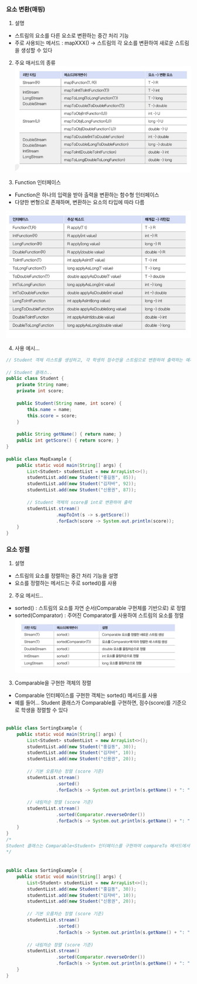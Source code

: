 ### 요소 변환(매핑)

1. 설명

- 스트림의 요소를 다른 요소로 변환하는 중간 처리 기능
- 주로 사용되는 메서드 : mapXXX() -> 스트림의 각 요소를 변환하여 새로운 스트림을 생성할 수 있다

2. 주요 매서드의 종류
![alt text](image.png)

3. Function 인터페이스

- Function은 하나의 입력을 받아 출력을 변환하는 함수형 인터페이스
- 다양한 변형으로 존재하며, 변환하는 요소의 타입에 따라 다름

![alt text](image-1.png)

4. 사용 예시...

``` java
// Student 객체 리스트를 생성하고, 각 학생의 점수만을 스트림으로 변환하여 출력하는 예제

// Student 클래스..
public class Student {
    private String name;
    private int score;

    public Student(String name, int score) {
        this.name = name;
        this.score = score;
    }

    public String getName() { return name; }
    public int getScore() { return score; }
}

public class MapExample {
    public static void main(String[] args) {
        List<Student> studentList = new ArrayList<>();
        studentList.add(new Student("홍길동", 85));
        studentList.add(new Student("김자바", 92));
        studentList.add(new Student("신용권", 87));

        // Student 객체의 score를 int로 변환하여 출력
        studentList.stream()
                   .mapToInt(s -> s.getScore())
                   .forEach(score -> System.out.println(score));
    }
}

```


### 요소 정렬

1. 설명 

- 스트림의 요소를 정렬하는 중간 처리 기능을 설명
- 요소를 정렬하는 메서드는 주로 sorted()를 사용

2. 주요 메서드..

- sorted() : 스트림의 요소를 자연 순서(Comparable 구현체를 기반으로) 로 정렬
- sorted(Comparator<T>) : 주어진 Comparator를 사용하여 스트림의 요소를 정렬
![alt text](image-2.png) 

3. Comparable을 구현한 객체의 정렬

- Comparable 인터페이스를 구현한 객체는 sorted() 메서드를 사용
- 예를 들어... Student 클래스가 Comparable<Student>를 구현하면, 점수(score)를 기준으로 학생을 정렬할 수 있다

``` java

public class SortingExample {
    public static void main(String[] args) {
        List<Student> studentList = new ArrayList<>();
        studentList.add(new Student("홍길동", 30));
        studentList.add(new Student("김자바", 10));
        studentList.add(new Student("신용권", 20));

        // 기본 오름차순 정렬 (score 기준)
        studentList.stream()
                   .sorted()
                   .forEach(s -> System.out.println(s.getName() + ": " + s.getScore()));

        // 내림차순 정렬 (score 기준)
        studentList.stream()
                   .sorted(Comparator.reverseOrder())
                   .forEach(s -> System.out.println(s.getName() + ": " + s.getScore()));
    }
}
/*
Student 클래스는 Comparable<Student> 인터페이스를 구현하여 compareTo 메서드에서 점수를 기준으로 비교하고 있습니다. 이 구현 덕분에 sorted() 메서드를 사용해 손쉽게 정렬할 수 있습니다.
*/


public class SortingExample {
    public static void main(String[] args) {
        List<Student> studentList = new ArrayList<>();
        studentList.add(new Student("홍길동", 30));
        studentList.add(new Student("김자바", 10));
        studentList.add(new Student("신용권", 20));

        // 기본 오름차순 정렬 (score 기준)
        studentList.stream()
                   .sorted()
                   .forEach(s -> System.out.println(s.getName() + ": " + s.getScore()));

        // 내림차순 정렬 (score 기준)
        studentList.stream()
                   .sorted(Comparator.reverseOrder())
                   .forEach(s -> System.out.println(s.getName() + ": " + s.getScore()));
    }
}

```